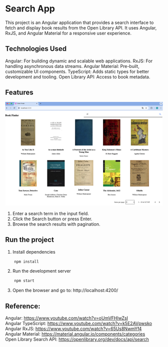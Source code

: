 # Search App

This project is an Angular application that provides a search interface to fetch and display book results from the Open Library API. It uses Angular, RxJS, and Angular Material for a responsive user experience.

## Technologies Used

Angular: For building dynamic and scalable web applications.
RxJS: For handling asynchronous data streams.
Angular Material: Pre-built, customizable UI components.
TypeScript: Adds static types for better development and tooling.
Open Library API: Access to book metadata.

## Features

![Book list](images/book-list.png)

1. Enter a search term in the input field.
2. Click the Search button or press Enter.
3. Browse the search results with pagination.

## Run the project

1. Install dependencies
```bash
    npm install
```

2. Run the development server
```bash
    npm start
```

3. Open the browser and go to: http://localhost:4200/


## Reference:

Angular: https://www.youtube.com/watch?v=oUmVFHlwZsI  
Angular TypeScript: https://www.youtube.com/watch?v=k5E2AVpwsko  
Angular RxJS: https://www.youtube.com/watch?v=65Us8NwmYf4  
Angular Material: https://material.angular.io/components/categories  
Open Library Search API: https://openlibrary.org/dev/docs/api/search  